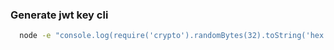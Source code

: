 ### Generate jwt key cli

```bash
  node -e "console.log(require('crypto').randomBytes(32).toString('hex'))"
```
